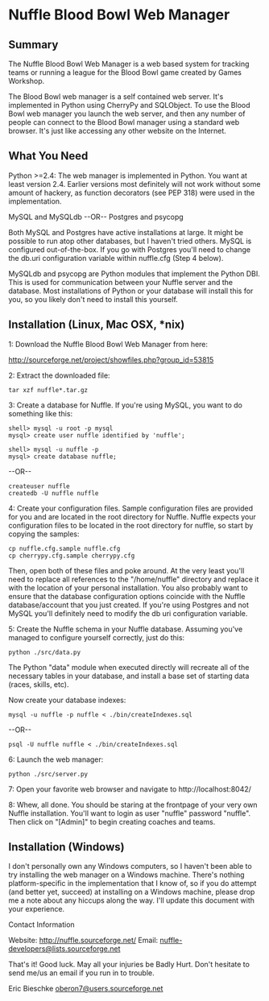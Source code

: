 # Nuffle Blood Bowl Web Manager

## Summary

The Nuffle Blood Bowl Web Manager is a web based system for tracking
teams or running a league for the Blood Bowl game created by Games
Workshop.

The Blood Bowl web manager is a self contained web server. It's
implemented in Python using CherryPy and SQLObject. To use the Blood
Bowl web manager you launch the web server, and then any number of
people can connect to the Blood Bowl manager using a standard web
browser. It's just like accessing any other website on the Internet.

## What You Need

Python >=2.4: The web manager is implemented in Python. You want
at least version 2.4. Earlier versions most definitely will not work
without some amount of hackery, as function decorators (see PEP 318)
were used in the implementation.

MySQL and MySQLdb --OR-- Postgres and psycopg

Both MySQL and Postgres have active installations at large. It might be
possible to run atop other databases, but I haven't tried others. MySQL
is configured out-of-the-box. If you go with Postgres you'll need to
change the db.uri configuration variable within nuffle.cfg (Step 4 below).

MySQLdb and psycopg are Python modules that implement the Python
DBI. This is used for communication between your Nuffle server and the
database. Most installations of Python or your database will install
this for you, so you likely don't need to install this yourself.


## Installation (Linux, Mac OSX, *nix)

1: Download the Nuffle Blood Bowl Web Manager from here:

  http://sourceforge.net/project/showfiles.php?group_id=53815


2: Extract the downloaded file:

    tar xzf nuffle*.tar.gz


3: Create a database for Nuffle. If you're using MySQL, you
want to do something like this:

    shell> mysql -u root -p mysql
    mysql> create user nuffle identified by 'nuffle';

    shell> mysql -u nuffle -p
    mysql> create database nuffle;

--OR--

    createuser nuffle
    createdb -U nuffle nuffle


4: Create your configuration files. Sample configuration files
are provided for you and are located in the root directory for
Nuffle.  Nuffle expects your configuration files to be located in
the root directory for nuffle, so start by copying the samples:

    cp nuffle.cfg.sample nuffle.cfg
    cp cherrypy.cfg.sample cherrypy.cfg

Then, open both of these files and poke around. At the very least you'll
need to replace all references to the "/home/nuffle" directory and replace
it with the location of your personal installation. You also probably want
to ensure that the database configuration options coincide with the Nuffle
database/account that you just created. If you're using Postgres and not
MySQL you'll definitely need to modify the db uri configuration variable.


5: Create the Nuffle schema in your Nuffle database. Assuming
you've managed to configure yourself correctly, just do this:

    python ./src/data.py

The Python "data" module when executed directly will recreate all
of the necessary tables in your database, and install a base set
of starting data (races, skills, etc).

Now create your database indexes:

    mysql -u nuffle -p nuffle < ./bin/createIndexes.sql

--OR--

    psql -U nuffle nuffle < ./bin/createIndexes.sql


6: Launch the web manager:

    python ./src/server.py


7: Open your favorite web browser and navigate to http://localhost:8042/

8: Whew, all done. You should be staring at the frontpage of
your very own Nuffle installation. You'll want to login as user
"nuffle" password "nuffle". Then click on "[Admin]" to begin creating
coaches and teams.

## Installation (Windows)

I don't personally own any Windows computers, so I haven't been able to
try installing the web manager on a Windows machine. There's nothing
platform-specific in the implementation that I know of, so if you do
attempt (and better yet, succeed) at installing on a Windows machine,
please drop me a note about any hiccups along the way.  I'll update this
document with your experience.

Contact Information

Website: http://nuffle.sourceforge.net/
Email: nuffle-developers@lists.sourceforge.net

That's it! Good luck. May all your injuries be Badly Hurt. Don't
hesitate to send me/us an email if you run in to trouble.

Eric Bieschke
oberon7@users.sourceforge.net
